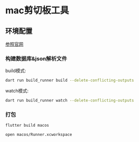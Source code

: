 # mac剪切板工具

## 环境配置

[参照官网](https://flutter.dev/desktop)

### 构建数据库&json解析文件

build模式: 
```bash 
dart run build_runner build --delete-conflicting-outputs
```

watch模式:
```bash
dart run build_runner watch --delete-conflicting-outputs
```

### 打包

```bash 
flutter build macos
```

```bash 
open macos/Runner.xcworkspace
```